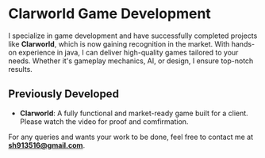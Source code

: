 # Clarworld Game Development

I specialize in game development and have successfully completed projects like **Clarworld**, which is now gaining recognition in the market. With hands-on experience in java, I can deliver high-quality games tailored to your needs. Whether it's gameplay mechanics, AI, or design, I ensure top-notch results.

## Previously Developed
- **Clarworld**: A fully functional and market-ready game built for a client. Please watch the video for proof and comfirmation.

For any queries and wants your work to be done, feel free to contact me at **sh913516@gmail.com**.
